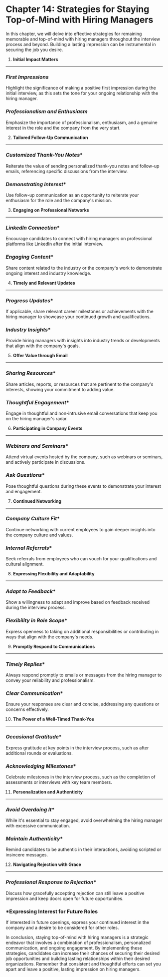 Chapter 14: Strategies for Staying Top-of-Mind with Hiring Managers
===================================================================

In this chapter, we will delve into effective strategies for remaining memorable and top-of-mind with hiring managers throughout the interview process and beyond. Building a lasting impression can be instrumental in securing the job you desire.

1. **Initial Impact Matters**
-----------------------------

### *First Impressions*

Highlight the significance of making a positive first impression during the initial interview, as this sets the tone for your ongoing relationship with the hiring manager.

### *Professionalism and Enthusiasm*

Emphasize the importance of professionalism, enthusiasm, and a genuine interest in the role and the company from the very start.

2. **Tailored Follow-Up Communication**
---------------------------------------

### *Customized Thank-You Notes*\*

Reiterate the value of sending personalized thank-you notes and follow-up emails, referencing specific discussions from the interview.

### *Demonstrating Interest*\*

Use follow-up communication as an opportunity to reiterate your enthusiasm for the role and the company's mission.

3. **Engaging on Professional Networks**
----------------------------------------

### *LinkedIn Connection*\*

Encourage candidates to connect with hiring managers on professional platforms like LinkedIn after the initial interview.

### *Engaging Content*\*

Share content related to the industry or the company's work to demonstrate ongoing interest and industry knowledge.

4. **Timely and Relevant Updates**
----------------------------------

### *Progress Updates*\*

If applicable, share relevant career milestones or achievements with the hiring manager to showcase your continued growth and qualifications.

### *Industry Insights*\*

Provide hiring managers with insights into industry trends or developments that align with the company's goals.

5. **Offer Value through Email**
--------------------------------

### *Sharing Resources*\*

Share articles, reports, or resources that are pertinent to the company's interests, showing your commitment to adding value.

### *Thoughtful Engagement*\*

Engage in thoughtful and non-intrusive email conversations that keep you on the hiring manager's radar.

6. **Participating in Company Events**
--------------------------------------

### *Webinars and Seminars*\*

Attend virtual events hosted by the company, such as webinars or seminars, and actively participate in discussions.

### *Ask Questions*\*

Pose thoughtful questions during these events to demonstrate your interest and engagement.

7. **Continued Networking**
---------------------------

### *Company Culture Fit*\*

Continue networking with current employees to gain deeper insights into the company culture and values.

### *Internal Referrals*\*

Seek referrals from employees who can vouch for your qualifications and cultural alignment.

8. **Expressing Flexibility and Adaptability**
----------------------------------------------

### *Adapt to Feedback*\*

Show a willingness to adapt and improve based on feedback received during the interview process.

### *Flexibility in Role Scope*\*

Express openness to taking on additional responsibilities or contributing in ways that align with the company's needs.

9. **Promptly Respond to Communications**
-----------------------------------------

### *Timely Replies*\*

Always respond promptly to emails or messages from the hiring manager to convey your reliability and professionalism.

### *Clear Communication*\*

Ensure your responses are clear and concise, addressing any questions or concerns effectively.

10. **The Power of a Well-Timed Thank-You**
-------------------------------------------

### *Occasional Gratitude*\*

Express gratitude at key points in the interview process, such as after additional rounds or evaluations.

### *Acknowledging Milestones*\*

Celebrate milestones in the interview process, such as the completion of assessments or interviews with key team members.

11. **Personalization and Authenticity**
----------------------------------------

### *Avoid Overdoing It*\*

While it's essential to stay engaged, avoid overwhelming the hiring manager with excessive communication.

### *Maintain Authenticity*\*

Remind candidates to be authentic in their interactions, avoiding scripted or insincere messages.

12. **Navigating Rejection with Grace**
---------------------------------------

### *Professional Response to Rejection*\*

Discuss how gracefully accepting rejection can still leave a positive impression and keep doors open for future opportunities.

### \*Expressing Interest for Future Roles

If interested in future openings, express your continued interest in the company and a desire to be considered for other roles.

In conclusion, staying top-of-mind with hiring managers is a strategic endeavor that involves a combination of professionalism, personalized communication, and ongoing engagement. By implementing these strategies, candidates can increase their chances of securing their desired job opportunities and building lasting relationships within their desired organizations. Remember that consistent and thoughtful efforts can set you apart and leave a positive, lasting impression on hiring managers.
